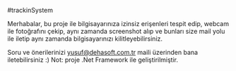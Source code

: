 #trackinSystem

Merhabalar, bu proje ile bilgisayarınıza izinsiz erişenleri tespit edip, webcam ile fotoğrafını çekip, aynı zamanda screenshot alıp ve bunları size mail yolu ile iletip aynı zamanda bilgisayarınızı kilitleyebilirsiniz.

Soru ve önerilerinizi yusuf@dehasoft.com.tr maili üzerinden bana iletebilirsiniz :)
Not: proje .Net Framework ile geliştirilmiştir.
